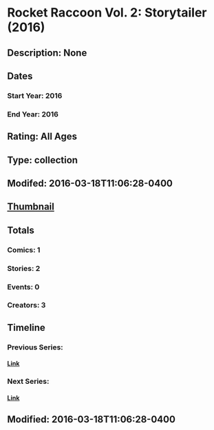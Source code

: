 # Rocket Raccoon Vol. 2: Storytailer (2016)
## Description: None
## Dates
### Start Year: 2016
### End Year: 2016
## Rating: All Ages
## Type: collection
## Modifed: 2016-03-18T11:06:28-0400
## [Thumbnail](http://i.annihil.us/u/prod/marvel/i/mg/b/40/image_not_available.jpg)
## Totals
### Comics: 1
### Stories: 2
### Events: 0
### Creators: 3
## Timeline
### Previous Series: 
#### [Link]()
### Next Series: 
#### [Link]()
## Modified: 2016-03-18T11:06:28-0400